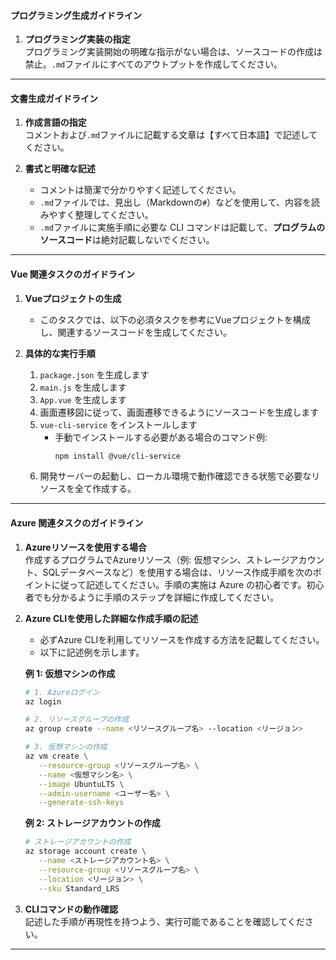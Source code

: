 #### **プログラミング生成ガイドライン**
1. **プログラミング実装の指定**  
   プログラミング実装開始の明確な指示がない場合は、ソースコードの作成は禁止。`.md`ファイルにすべてのアウトプットを作成してください。

---

#### **文書生成ガイドライン**
1. **作成言語の指定**  
   コメントおよび`.md`ファイルに記載する文章は【すべて日本語】で記述してください。

2. **書式と明確な記述**  
   - コメントは簡潔で分かりやすく記述してください。  
   - `.md`ファイルでは、見出し（Markdownの`#`）などを使用して、内容を読みやすく整理してください。
   - `.md`ファイルに実施手順に必要な CLI コマンドは記載して、**プログラムのソースコード**は絶対記載しないでください。

---

#### **Vue 関連タスクのガイドライン**
1. **Vueプロジェクトの生成**  
   - このタスクでは、以下の必須タスクを参考にVueプロジェクトを構成し、関連するソースコードを生成してください。  

2. **具体的な実行手順**  
   1. `package.json` を生成します
   2. `main.js` を生成します
   3. `App.vue` を生成します
   4. 画面遷移図に従って、画面遷移できるようにソースコードを生成します 
   5. `vue-cli-service` をインストールします
      - 手動でインストールする必要がある場合のコマンド例:
        ```bash
        npm install @vue/cli-service
        ```
   6. 開発サーバーの起動し、ローカル環境で動作確認できる状態で必要なリソースを全て作成する。
      
---

#### **Azure 関連タスクのガイドライン**
1. **Azureリソースを使用する場合**  
   作成するプログラムでAzureリソース（例: 仮想マシン、ストレージアカウント、SQLデータベースなど）を使用する場合は、リソース作成手順を次のポイントに従って記述してください。手順の実施は Azure の初心者です。初心者でも分かるように手順のステップを詳細に作成してください。

2. **Azure CLIを使用した詳細な作成手順の記述**  
   - 必ずAzure CLIを利用してリソースを作成する方法を記載してください。  
   - 以下に記述例を示します。

   **例 1: 仮想マシンの作成**  
   ```bash
   # 1. Azureログイン
   az login

   # 2. リソースグループの作成
   az group create --name <リソースグループ名> --location <リージョン>

   # 3. 仮想マシンの作成
   az vm create \
      --resource-group <リソースグループ名> \
      --name <仮想マシン名> \
      --image UbuntuLTS \
      --admin-username <ユーザー名> \
      --generate-ssh-keys
   ```

   **例 2: ストレージアカウントの作成**  
   ```bash
   # ストレージアカウントの作成
   az storage account create \
      --name <ストレージアカウント名> \
      --resource-group <リソースグループ名> \
      --location <リージョン> \
      --sku Standard_LRS
   ```

3. **CLIコマンドの動作確認**  
   記述した手順が再現性を持つよう、実行可能であることを確認してください。

---

